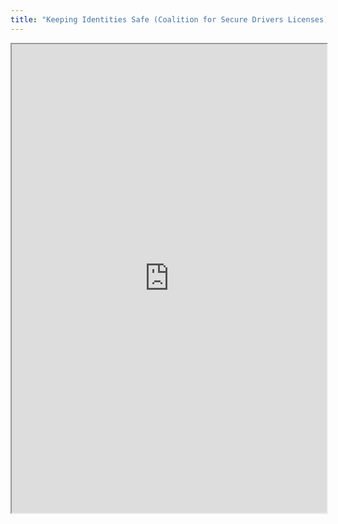 ```yaml
---
title: "Keeping Identities Safe (Coalition for Secure Drivers Licenses)"
---
```



<iframe height="750" width="100%" src="https://ewelton.github.io/ktest/wiki.html#Keeping%20Identities%20Safe%20(Coalition%20for%20Secure%20Drivers%20Licenses)"></iframe>

